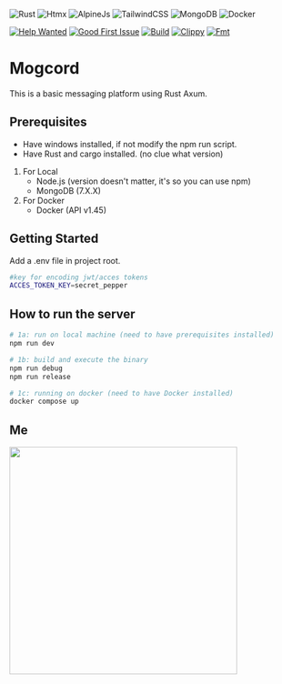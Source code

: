 ![Rust](https://img.shields.io/badge/Rust-000000?style=for-the-badge&logo=rust&logoColor=white)
![Htmx](https://img.shields.io/badge/%3C/%3E%20htmx-3D72D7?style=for-the-badge&logo=mysl&logoColor=white)
![AlpineJs](https://img.shields.io/badge/Alpine%20JS-8BC0D0?style=for-the-badge&logo=alpinedotjs&logoColor=black)
![TailwindCSS](https://img.shields.io/badge/tailwindcss-%2338B2AC.svg?style=for-the-badge&logo=tailwind-css&logoColor=white)
![MongoDB](https://img.shields.io/badge/MongoDB-4EA94B?style=for-the-badge&logo=mongodb&logoColor=white)
![Docker](https://img.shields.io/badge/docker-%230db7ed.svg?style=for-the-badge&logo=docker&logoColor=white)

[![Help Wanted](https://img.shields.io/github/issues/MogInc/Mogcord/help%20wanted?style=flat-square&color=%232EA043&label=help%20wanted)](https://github.com/MogInc/Mogcord/labels/help%20wanted)
[![Good First Issue](https://img.shields.io/github/issues/MogInc/Mogcord/good%20first%20issue?style=flat-square&color=%232EA043&label=good%20first%20issue)](https://github.com/MogInc/Mogcord/labels/good%20first%20issue)
[![Build](https://github.com/MogInc/Mogcord/actions/workflows/build.yml/badge.svg)](https://github.com/MogInc/Mogcord/actions/workflows/build.yml)
[![Clippy](https://github.com/MogInc/Mogcord/actions/workflows/linter_clippy.yml/badge.svg)](https://github.com/MogInc/Mogcord/actions/workflows/linter_clippy.yml)
[![Fmt](https://github.com/MogInc/Mogcord/actions/workflows/fmt.yml/badge.svg)](https://github.com/MogInc/Mogcord/actions/workflows/fmt.yml)

# Mogcord
This is a basic messaging platform using Rust Axum.

## Prerequisites
* Have windows installed, if not modify the npm run script.
* Have Rust and cargo installed. (no clue what version)
1. For Local
    - Node.js (version doesn't matter, it's so you can use npm)
    - MongoDB (7.X.X)
2. For Docker
    - Docker (API v1.45)

## Getting Started
Add a .env file in project root.

```bash
#key for encoding jwt/acces tokens
ACCES_TOKEN_KEY=secret_pepper
```


## How to run the server
```bash
# 1a: run on local machine (need to have prerequisites installed)
npm run dev

# 1b: build and execute the binary
npm run debug
npm run release

# 1c: running on docker (need to have Docker installed)
docker compose up
```

## Me
<img src="https://i.imgur.com/qXyjT2u.jpg" width="400">
